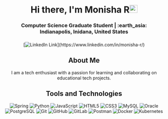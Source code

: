 <!-------------------------------------------------------Hi there, I'm Monisha------------------------------>
<div align="center">
  <h1>Hi there, I'm Monisha R<img src="https://media.giphy.com/media/hvRJCLFzcasrR4ia7z/giphy.gif" width="25px"> </h1>
</div>
<div align="center">
  <h3>Computer Science Graduate Student | :earth_asia: Indianapolis, Inidana, United States <h3>
</div>

<!----------------------------------------------------Social links------------------------------------------->

<div align="center">

[![LinkedIn Link](https://img.shields.io/badge/linkedin/in/monisha--r%20-%230077B5.svg?&style=flat&logo=linkedin&logoColor=white")](https://www.linkedin.com/in/monisha-r/)

<!---------------------------------------------------------- About Me---------------------------------------------------->
<div align="center">
  <h2>About Me</h2>
  <p>I am a tech enthusiast with a passion for learning and collaborating on educational tech projects. </p> 
</div>
<!-------------------------------------------------------Tools and Technologies----------------------------------------->

<h2>Tools and Technologies</h2>

![Spring](https://img.shields.io/badge/Spring-6DB33F?style=flat-square&logo=spring&logoColor=white)
![Python](https://img.shields.io/badge/python-3670A0?style=flat-square&logo=python&logoColor=ffdd54)
![JavaScript](https://img.shields.io/badge/-JavaScript-yellow?style=flat-square&logo=javascript&logoColor=white)
![HTML5](https://img.shields.io/badge/-HTML5-E34F26?style=flat-square&logo=html5&logoColor=white)
![CSS3](https://img.shields.io/badge/-CSS3-1572B6?style=flat-square&logo=css3)
![MySQL](https://shields.io/badge/MySQL-lightgrey?logo=mysql&style=flat-square&logoColor=white&labelColor=blue)
![Oracle](https://img.shields.io/badge/Oracle-F80000?style=flat-square&logo=Oracle&logoColor=white)
![PostgreSQL](https://img.shields.io/badge/PostgreSQL-316192?style=flat-square&logo=postgresql&logoColor=white)
![Git](https://img.shields.io/badge/-Git-black?style=flat-square&logo=git&logoColor=white)
![GitHub](https://img.shields.io/badge/-GitHub-181717?style=flat-square&logo=github&logoColor=white)
![GitLab](https://img.shields.io/badge/GitLab-330F63?style=flat-square&logo=gitlab&logoColor=white)
![Postman](https://img.shields.io/badge/Postman-E34F26?style=flat-square&logo=postman&logoColor=white)
![Docker](https://img.shields.io/badge/Docker-3670A0?style=flat-square&logo=docker&logoColor=white)
![Kubernetes](https://img.shields.io/badge/Kubernetes-3670A0?style=flat-square&logo=kubernetes&logoColor=white)
